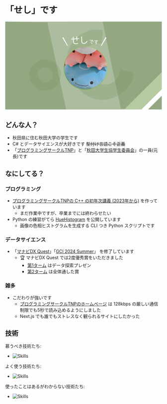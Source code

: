 # 「せし」です

![](ichimaie.png)

## どんな人？

- 秋田県に住む秋田大学の学生です
- C# とデータサイエンスが大好きです ~~型付け言語こそ正義~~
- 「[プログラミングサークルTNP](https://tnp-homepage.vercel.app)」と「[秋田大学生協学生委員会](https://x.com/akita_u_coop_st)」の一員(元長)です

## なにしてる？

### プログラミング

- [プログラミングサークルTNPの C++ の初年次講義 (2023年から)](https://github.com/tnp-akita/TNP_crash_course) を作っています
  - まだ作業中ですが、卒業までには終わらせたい
- Python の練習がてら [HueHistogram](https://github.com/NitCelcius/HueHistogram) を公開しています
  - 画像の色相ヒストグラムを生成する CLI つき Python スクリプトです

### データサイエンス

- 「[マナビDX Quest](https://dxq.manabi-dx.ipa.go.jp)」「[GCI 2024 Summer](https://gci2.t.u-tokyo.ac.jp)」 を修了しています
  - 🏆 マナビDX Quest では2度優秀賞をいただきました
    - [第1ターム](https://www.openbadge-global.com/ns/portal/openbadge/public/assertions/detail/MnZCbXRIN2tEdkFOeS9jQ2FvQ09Fdz09) はデータ探索プレゼン
    - [第2ターム](https://www.openbadge-global.com/ns/portal/openbadge/public/assertions/detail/WTZBSDhxS2xweDVXakR6Ykw2bU1FQT09) は全体通した賞

### 雑多

- こだわりが強いです
  - [プログラミングサークルTNPのホームページ](https://tnp-homepage.vercel.app/about) は 128kbps の厳しい通信制限でも5秒で読み込めるようにしました
  - Next.js でも誰でもストレスなく観られるサイトにしたかった

## 技術

慕うべき技術たち:
- <img alt="Skills" height="60px" src="https://skillicons.dev/icons?i=cs,ts,dotnet,notion" />
よく使う技術たち:
- <img alt="Skills" height="60px" src="https://skillicons.dev/icons?i=cpp,blender,unity,docker,python,fastapi,sklearn,html,css,js,nuxtjs,aws" />
使ったことはあるがわからない技術たち:
- <img alt="Skills" height="60px" src="https://skillicons.dev/icons?i=go,nextjs,php,r,azure,java,dart,c,flutter,gcp,ruby" />
